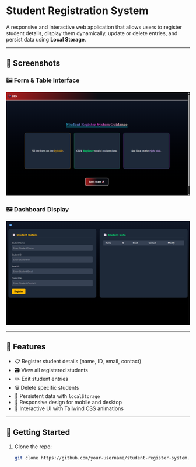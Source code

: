 #  Student Registration System

A responsive and interactive web application that allows users to register student details, display them dynamically, update or delete entries, and persist data using **Local Storage**.

---

## 📸 Screenshots

### 🖼️ Form & Table Interface
![](./assets/home.png)

### 🖼️ Dashboard Display
![Dashboard Screenshot](./assets/dashboard.png)

---

## 🔧 Features

- 📋 Register student details (name, ID, email, contact)
- 🗃️ View all registered students
- ✏️ Edit student entries
- 🗑️ Delete specific students
- 💾 Persistent data with `localStorage`
- 📱 Responsive design for mobile and desktop
- 🎨 Interactive UI with Tailwind CSS animations

---

## 🚀 Getting Started

1. Clone the repo:
   ```bash
   git clone https://github.com/your-username/student-register-system.git
